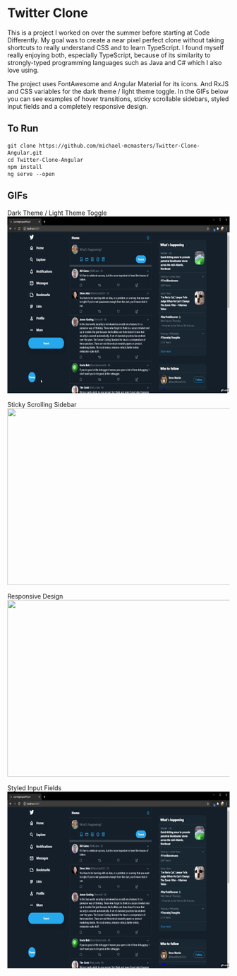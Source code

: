 # Twitter Clone

This is a project I worked on over the summer before starting at Code Differently. My goal was to create a near pixel perfect clone without taking shortcuts to really understand CSS and to learn TypeScript. I found myself really enjoying both, especially TypeScript, because of its similarity to strongly-typed programming languages such as Java and C# which I also love using.

The project uses FontAwesome and Angular Material for its icons. And RxJS and CSS variables for the dark theme / light theme toggle. In the GIFs below you can see examples of hover transitions, sticky scrollable sidebars, styled input fields and a completely responsive design.

## To Run
```
git clone https://github.com/michael-mcmasters/Twitter-Clone-Angular.git
cd Twitter-Clone-Angular
npm install
ng serve --open
```

## GIFs

Dark Theme / Light Theme Toggle  
<img src="/src/assets/gifs/colorthemetoggle.gif" width="700" height="400" />

Sticky Scrolling Sidebar  
<img src="/src/assets/gifs/scrolling.gif" width="700" height="400" />

Responsive Design  
<img src="/src/assets/gifs/responsive.gif" width="700" height="400" />

Styled Input Fields  
<img src="/src/assets/gifs/styled-input.gif" width="700" height="400" />

